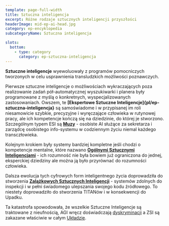 ```yaml
---
template: page-full-width
title: Sztuczna inteligencja
excerpt: Różne rodzaje sztucznych inteligencji przyszłości
headerImage: mid-ep-ai-head.jpg
category: ep-encyklopedia
subcategoryName: Sztuczna inteligencja

slots:
  bottom:
    - type: category
      category: ep-sztuczna-inteligencja
---
```

**Sztuczne inteligencje** wyewoluowały z programów pomocniczych tworzonych w celu usprawnienia transludzkich możliwości poznawczych.

Pierwsze sztuczne inteligencje o możliwościach wykraczających poza realizowanie zadań pół-automatycznej wyszukiwarki i planera były programowane z myślą o konkretnych, wyspecjalizowanych zastosowaniach. Owszem, te **[Ekspertowe Sztuczne Inteligencje]{pl/ep-sztuczna-inteligencja}** są samoświadome i w przypisanej im roli niesamowicie szybkie, precyzyjne i wyręczające człowieka w rutynowej pracy, ale ich kompetencje kończą się na dziedzinie, do której je stworzono. Szczególnym typem ESI są **[Muzy](Muza.md "AI będąca osobistym pomocnikiem dla większości transludzi ")** - osobiste AI służące za sekretarza i zarządcę osobistego info-systemu w codziennym życiu niemal każdego transczłowieka.

Kolejnym krokiem były systemy bardziej kompletne jeśli chodzi o kompetencje mentalne, które nazwano **[Ogólnymi Sztucznymi Inteligencjami](Og%C3%B3lna+Sztuczna+Inteligencja "Sztuczna inteligencja o rozumności zbliżonej do ludzkiej")** - ich rozumność nie była bowiem już ograniczona do jednej, eksperckiej dziedziny ale można ją było przyrównać do rozumności człowieka.

Dalsza ewolucja tych cyfrowych form inteligentnego życia doprowadziła do stworzenia **[Zalążkowych Sztucznych Inteligencji](Zal%C4%85%C5%BCkowa+Sztuczna+Inteligencja "AI posiadająca zdolność ulepszania swojego kodu")** - systemów zdolnych do inspekcji i w pełni świadomego ulepszania swojego kodu źródłowego. To niestety doprowadziło do stworzenia TITANów i w konsekwencji do Upadku.

Ta katastrofa spowodowała, że wszelkie Sztuczne Inteligencje są traktowane z nieufnością, AGI wręcz doświadczają [dyskryminacji](Stygmatyzacja+AGI "Stygmatyzacja AGI") a ZSI są zakazane właściwie w całym [Układzie]((#)).

